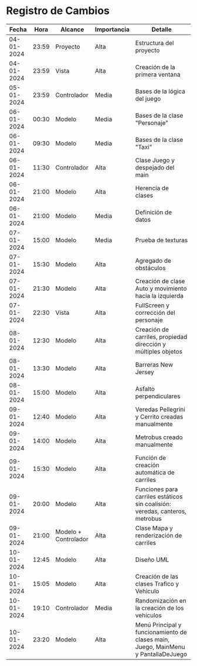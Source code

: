 # Registro de Cambios

| Fecha | Hora | Alcance | Importancia | Detalle |
|-------------|--------|-----------------------|------------------|-------------------------------------------|
| 04-01-2024 | 23:59 | Proyecto | Alta | Estructura del proyecto |
| 04-01-2024 | 23:59 | Vista | Alta | Creación de la primera ventana |
| 05-01-2024 | 23:59 | Controlador | Media | Bases de la lógica del juego |
| 06-01-2024 | 00:30 | Modelo | Media | Bases de la clase "Personaje" |
| 06-01-2024 | 09:30 | Modelo | Media | Bases de la clase "Taxi" |
| 06-01-2024 | 11:30 | Controlador | Alta | Clase Juego y despejado del main |
| 06-01-2024 | 21:00 | Modelo | Alta | Herencia de clases |
| 06-01-2024 | 21:00 | Modelo | Media | Definición de datos |
| 07-01-2024 | 15:00 | Modelo | Media | Prueba de texturas |
| 07-01-2024 | 15:30 | Modelo | Alta | Agregado de obstáculos |
| 07-01-2024 | 21:30 | Modelo | Alta | Creación de clase Auto y movimiento hacia la izquierda |
| 07-01-2024 | 22:30 | Vista | Alta | FullScreen y corrección del personaje |
| 08-01-2024 | 12:30 | Modelo | Alta | Creación de carriles, propiedad dirección y múltiples objetos |
| 08-01-2024 | 13:30 | Modelo | Alta | Barreras New Jersey |
| 08-01-2024 | 15:00 | Modelo | Alta | Asfalto perpendiculares |
| 09-01-2024 | 12:40 | Modelo | Alta | Veredas Pellegrini y Cerrito creadas manualmente |
| 09-01-2024 | 14:00 | Modelo | Alta | Metrobus creado manualmente |
| 09-01-2024 | 15:30 | Modelo | Alta | Función de creación automática de carriles |
| 09-01-2024 | 20:00 | Modelo | Alta | Funciones para carriles estáticos sin coalisión: veredas, canteros, metrobus |
| 09-01-2024 | 21:00 | Modelo + Controlador | Alta | Clase Mapa y renderización de carriles |
| 10-01-2024 | 12:45 | Modelo | Alta | Diseño UML |
| 10-01-2024 | 15:05 | Modelo | Alta | Creación de las clases Trafico y Vehiculo |
| 10-01-2024 | 19:10 | Controlador | Media | Randomización en la creación de los vehículos |
| 10-01-2024 | 23:20 | Modelo | Alta | Menú Principal y funcionamiento de clases main, Juego, MainMenu y PantallaDeJuego |
